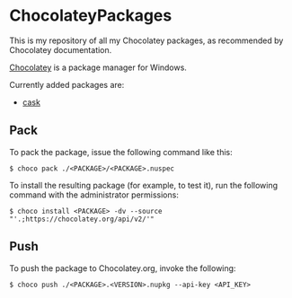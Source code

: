 ChocolateyPackages
==================
This is my repository of all my Chocolatey packages, as recommended by Chocolatey documentation.

[Chocolatey](https://chocolatey.org/) is a package manager for Windows.

Currently added packages are:
- [cask](https://chocolatey.org/packages/cask/)

Pack
----

To pack the package, issue the following command like this:

```console
$ choco pack ./<PACKAGE>/<PACKAGE>.nuspec
```

To install the resulting package (for example, to test it), run the following
command with the administrator permissions:

```console
$ choco install <PACKAGE> -dv --source "'.;https://chocolatey.org/api/v2/'"
```

Push
----

To push the package to Chocolatey.org, invoke the following:

```console
$ choco push ./<PACKAGE>.<VERSION>.nupkg --api-key <API_KEY>
```
